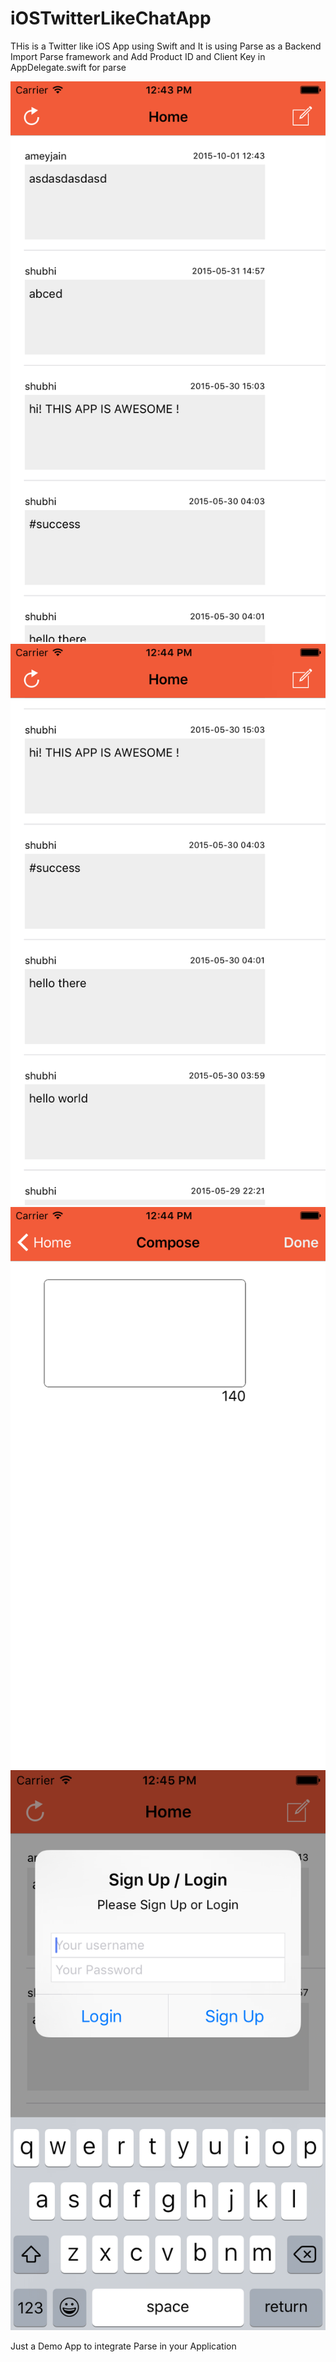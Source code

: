 # iOSTwitterLikeChatApp

THis is a Twitter like iOS App using Swift and It is using Parse as a Backend
Import Parse framework and Add Product ID and Client Key in AppDelegate.swift for parse


![alt tag](https://github.com/ameyjain/iOSTwitterLikeChatApp/blob/master/SS1.png)
![alt tag](https://github.com/ameyjain/iOSTwitterLikeChatApp/blob/master/SS2.png)
![alt tag](https://github.com/ameyjain/iOSTwitterLikeChatApp/blob/master/SS3.png)
![alt tag](https://github.com/ameyjain/iOSTwitterLikeChatApp/blob/master/SS4.png)

Just a Demo App to integrate Parse in your Application
